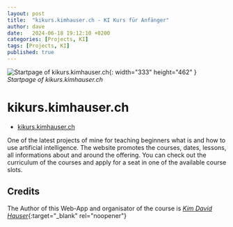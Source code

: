 ```yaml
---
layout: post
title:  "kikurs.kimhauser.ch - KI Kurs für Anfänger"
author: dave
date:   2024-06-18 19:12:10 +0200
categories: [Projects, KI]
tags: [Projects, KI]
published: true
---
```


![Startpage of kikurs.kimhauser.ch](../../assets/img/projects/kikurs/kikurs_head_image-640x360_edt.png){: width="333" height="462" }
_Startpage of kikurs.kimhauser.ch_

# kikurs.kimhauser.ch
- [kikurs.kimhauser.ch](https://kikurs.kimhauser.ch)

One of the latest projects of mine for teaching beginners what is and how to use artificial intelligence. The website promotes the courses, dates, lessons, all informations about and around the offering. You can check out the curriculum of the courses and apply for a seat in one of the available course slots.

## Credits
The Author of this Web-App and organisator of the course is [_Kim David Hauser_](https://kimhauser.ch){:target="_blank" rel="noopener"}
